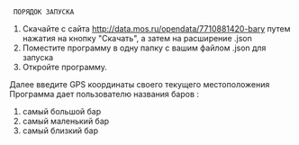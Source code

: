      ПОРЯДОК ЗАПУСКА
1. Скачайте с сайта http://data.mos.ru/opendata/7710881420-bary путем нажатия на кнопку "Скачать", а затем на расширение .json
2. Поместите программу в одну папку с вашим файлом .json для запуска
3. Откройте программу.


Далее введите GPS координаты своего текущего местоположения
 Программа дает пользователю названия баров :
  1. самый большой бар
  2. самый маленький бар
  3. самый близкий бар 

